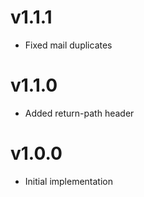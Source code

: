# v1.1.1
- Fixed mail duplicates

# v1.1.0
- Added return-path header

# v1.0.0
- Initial implementation
